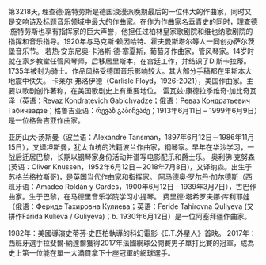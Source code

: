 第3218天, 理查德·施特劳斯是德国浪漫派晚期最后的一位伟大的作曲家，同时又是交响诗及标题音乐领域中最大的作曲家。在作为作曲家名垂青史的同时，理查德·施特劳斯也享有指挥家的巨大声誉，他担任过柏林皇家歌剧院和维也纳歌剧院的指挥和音乐指导。1920年与马克斯·赖因哈特、霍夫曼斯塔尔等人一同创办萨尔茨堡音乐节。
若热·安东尼奥·卡洛斯·德·塞夏斯，葡萄牙作曲家，管风琴家。14岁时就在家乡教堂任管风琴师，后移居里斯本，在宫廷工作，并结识了D.斯卡拉蒂。1735年被封为骑士。作品风格受德国音乐影响较大。其大部分手稿都在里斯本大地震中佚失。
卡莱尔·弗洛伊德（Carlisle Floyd，1926-2021），美国作曲家。主要以歌剧创作著称，在美国歌剧史上有重要地位。
雷瓦兹·康德拉季维奇·加比奇瓦泽（英语：Revaz Kondratevich Gabichvadze；俄语：Реваз Кондратьевич Габичвадзе；格鲁吉亚语：რევაზ გაბიჩვაძე；1913年6月11日 – 1999年6月9日）是一位格鲁吉亚作曲家。


亚历山大·汤斯曼（波兰语：Alexandre Tansman，1897年6月12日－1986年11月15日），又译坦斯曼，犹太血统的法籍波兰作曲家，钢琴家。早年在华沙学习，一战后迁居巴黎，长期以钢琴家身份活动并谱写电影配乐和爵士乐。
奥利佛‧克努森(英语：Oliver Knussen，1952年6月12日－2018年7月8日)，又译纳森。出生于苏格兰格拉斯哥)，是英国当代作曲家和指挥家。
阿马德奥·罗尔丹·加尔德斯（西班牙语：Amadeo Roldán y Gardes，1900年6月12日－1939年3月7日），古巴作曲家。生于巴黎，在马德里音乐学院学习小提琴。
费里德·塔希罗夫娜·库利耶娃（俄语：Фериде Тахировна Кулиева；英语：Feride Tahirovna Quliyeva (又拼作Farida Kulieva / Guliyeva)；b. 1930年6月12日）是一位阿塞拜疆作曲家。

1982年：美國導演史蒂芬·史匹柏執導的科幻電影《E.T.外星人》首映。
2017年：西班牙選手拉斐爾·納達爾獲得2017年法國網球公開賽男子單打比賽的冠軍，成為史上第一位能在單一大滿貫拿下十座冠軍的網球選手。